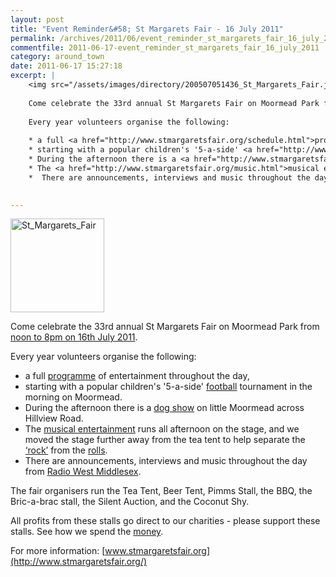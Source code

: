 ```yaml
---
layout: post
title: "Event Reminder&#58; St Margarets Fair - 16 July 2011"
permalink: /archives/2011/06/event_reminder_st_margarets_fair_16_july_2011.html
commentfile: 2011-06-17-event_reminder_st_margarets_fair_16_july_2011
category: around_town
date: 2011-06-17 15:27:18
excerpt: |
    <img src="/assets/images/directory/200507051436_St_Margarets_Fair.jpg"  alt="St_Margarets_Fair" width="150" class="right" />
    
    Come celebrate the 33rd annual St Margarets Fair on Moormead Park from <a href="https://stmargarets.london/event/fair/200705142755.">noon to 8pm on 16th July 2011</a>
    
    Every year volunteers organise the following:
    
    * a full <a href="http://www.stmargaretsfair.org/schedule.html">programme</a> of entertainment throughout the day,
    * starting with a popular children's '5-a-side' <a href="http://www.stmargaretsfair.org/football.html">football</a> tournament in the morning on Moormead.
    * During the afternoon there is a <a href="http://www.stmargaretsfair.org/dogshow.html">dog show</a> on little Moormead across Hillview Road.
    * The <a href="http://www.stmargaretsfair.org/music.html">musical entertainment</a> runs all afternoon on the stage, and we moved the stage further away from the tea tent to help separate the <a href="http://www.stmargaretsfair.org/music.html">&#8216;rock&#8217;</a> from the <a href="http://www.stmargaretsfair.org/food.html">rolls</a>.
    *  There are announcements, interviews and music throughout the day from <a href="http://www.radiowestmiddlesex.org.uk/" target="_blank">Radio West Middlesex</a>.
    

---
```


<img src="/assets/images/directory/200507051436_St_Margarets_Fair.jpg"  alt="St_Margarets_Fair" width="150" class="right" />

Come celebrate the 33rd annual St Margarets Fair on Moormead Park from [noon to 8pm on 16th July 2011](/event/fair/200705142755).

Every year volunteers organise the following:

-   a full <a href="http://www.stmargaretsfair.org/schedule.html">programme</a> of entertainment throughout the day,
-   starting with a popular children's '5-a-side' <a href="http://www.stmargaretsfair.org/football.html">football</a> tournament in the morning on Moormead.
-   During the afternoon there is a <a href="http://www.stmargaretsfair.org/dogshow.html">dog show</a> on little Moormead across Hillview Road.
-   The <a href="http://www.stmargaretsfair.org/music.html">musical entertainment</a> runs all afternoon on the stage, and we moved the stage further away from the tea tent to help separate the <a href="http://www.stmargaretsfair.org/music.html">‘rock’</a> from the <a href="http://www.stmargaretsfair.org/food.html">rolls</a>.
-   There are announcements, interviews and music throughout the day from <a href="http://www.radiowestmiddlesex.org.uk/" target="_blank">Radio West Middlesex</a>.

The fair organisers run the Tea Tent, Beer Tent, Pimms Stall, the BBQ, the Bric-a-brac stall, the Silent Auction, and the Coconut Shy.

All profits from these stalls go direct to our charities - please support these stalls. See how we spend the <a href="http://www.stmargaretsfair.org/charities.html">money</a>.

For more information: [www.stmargaretsfair.org](http://www.stmargaretsfair.org/)
